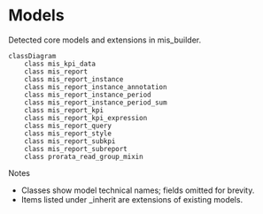 # Models

Detected core models and extensions in mis_builder.

```mermaid
classDiagram
    class mis_kpi_data
    class mis_report
    class mis_report_instance
    class mis_report_instance_annotation
    class mis_report_instance_period
    class mis_report_instance_period_sum
    class mis_report_kpi
    class mis_report_kpi_expression
    class mis_report_query
    class mis_report_style
    class mis_report_subkpi
    class mis_report_subreport
    class prorata_read_group_mixin
```

Notes
- Classes show model technical names; fields omitted for brevity.
- Items listed under _inherit are extensions of existing models.
